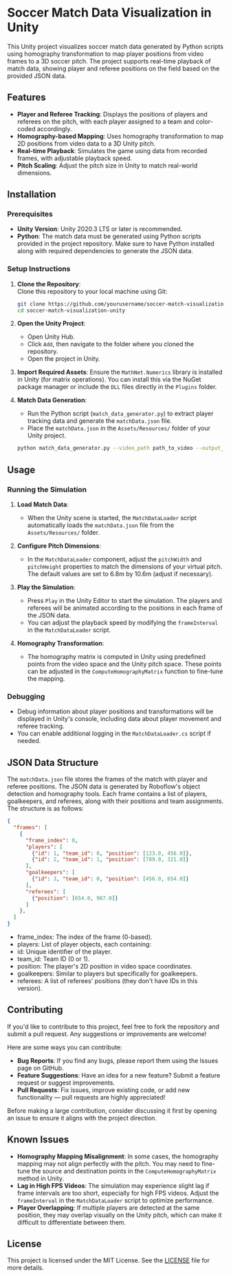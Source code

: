 # Soccer Match Data Visualization in Unity

This Unity project visualizes soccer match data generated by Python scripts using homography transformation to map player positions from video frames to a 3D soccer pitch. The project supports real-time playback of match data, showing player and referee positions on the field based on the provided JSON data.

## Features

- **Player and Referee Tracking**: Displays the positions of players and referees on the pitch, with each player assigned to a team and color-coded accordingly.
- **Homography-based Mapping**: Uses homography transformation to map 2D positions from video data to a 3D Unity pitch.
- **Real-time Playback**: Simulates the game using data from recorded frames, with adjustable playback speed.
- **Pitch Scaling**: Adjust the pitch size in Unity to match real-world dimensions.

## Installation

### Prerequisites

- **Unity Version**: Unity 2020.3 LTS or later is recommended.
- **Python**: The match data must be generated using Python scripts provided in the project repository. Make sure to have Python installed along with required dependencies to generate the JSON data.

### Setup Instructions

1. **Clone the Repository**:  
   Clone this repository to your local machine using Git:
   ```bash
   git clone https://github.com/yourusername/soccer-match-visualization-unity.git
   cd soccer-match-visualization-unity
2. **Open the Unity Project**:
   - Open Unity Hub.
   - Click `Add`, then navigate to the folder where you cloned the repository.
   - Open the project in Unity.

3. **Import Required Assets**:
   Ensure the `MathNet.Numerics` library is installed in Unity (for matrix operations). You can install this via the NuGet package manager or include the `DLL` files directly in the `Plugins` folder.

4. **Match Data Generation**:
   - Run the Python script (`match_data_generator.py`) to extract player tracking data and generate the `matchData.json` file.
   - Place the `matchData.json` in the `Assets/Resources/` folder of your Unity project.

   ```bash
   python match_data_generator.py --video_path path_to_video --output_json Assets/Resources/matchData.json
## Usage

### Running the Simulation

1. **Load Match Data**:
   - When the Unity scene is started, the `MatchDataLoader` script automatically loads the `matchData.json` file from the `Assets/Resources/` folder.

2. **Configure Pitch Dimensions**:
   - In the `MatchDataLoader` component, adjust the `pitchWidth` and `pitchHeight` properties to match the dimensions of your virtual pitch. The default values are set to 6.8m by 10.6m (adjust if necessary).

3. **Play the Simulation**:
   - Press `Play` in the Unity Editor to start the simulation. The players and referees will be animated according to the positions in each frame of the JSON data.
   - You can adjust the playback speed by modifying the `frameInterval` in the `MatchDataLoader` script.

4. **Homography Transformation**:
   - The homography matrix is computed in Unity using predefined points from the video space and the Unity pitch space. These points can be adjusted in the `ComputeHomographyMatrix` function to fine-tune the mapping.

### Debugging

- Debug information about player positions and transformations will be displayed in Unity's console, including data about player movement and referee tracking.
- You can enable additional logging in the `MatchDataLoader.cs` script if needed.

## JSON Data Structure

The `matchData.json` file stores the frames of the match with player and referee positions. The JSON data is generated by Roboflow's object detection and homography tools. Each frame contains a list of players, goalkeepers, and referees, along with their positions and team assignments. The structure is as follows:

```json
{
  "frames": [
    {
      "frame_index": 0,
      "players": [
        {"id": 1, "team_id": 0, "position": [123.0, 456.0]},
        {"id": 2, "team_id": 1, "position": [789.0, 321.0]}
      ],
      "goalkeepers": [
        {"id": 3, "team_id": 0, "position": [456.0, 654.0]}
      ],
      "referees": [
        {"position": [654.0, 987.0]}
      ]
    },
  ]
}
```

   - frame_index: The index of the frame (0-based).
   - players: List of player objects, each containing:
   - id: Unique identifier of the player.
   - team_id: Team ID (0 or 1).
   - position: The player's 2D position in video space coordinates.
   - goalkeepers: Similar to players but specifically for goalkeepers.
   - referees: A list of referees' positions (they don't have IDs in this version).


## Contributing

If you'd like to contribute to this project, feel free to fork the repository and submit a pull request. Any suggestions or improvements are welcome! 

Here are some ways you can contribute:

- **Bug Reports**: If you find any bugs, please report them using the Issues page on GitHub.
- **Feature Suggestions**: Have an idea for a new feature? Submit a feature request or suggest improvements.
- **Pull Requests**: Fix issues, improve existing code, or add new functionality — pull requests are highly appreciated!

Before making a large contribution, consider discussing it first by opening an issue to ensure it aligns with the project direction.

## Known Issues

- **Homography Mapping Misalignment**: In some cases, the homography mapping may not align perfectly with the pitch. You may need to fine-tune the source and destination points in the `ComputeHomographyMatrix` method in Unity.
- **Lag in High FPS Videos**: The simulation may experience slight lag if frame intervals are too short, especially for high FPS videos. Adjust the `frameInterval` in the `MatchDataLoader` script to optimize performance.
- **Player Overlapping**: If multiple players are detected at the same position, they may overlap visually on the Unity pitch, which can make it difficult to differentiate between them.

## License

This project is licensed under the MIT License. See the [LICENSE](LICENSE) file for more details.

